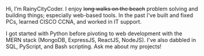 Hi, I’m RainyCityCoder. I enjoy ~~long walks on the beach~~ problem solving and building things; especially web-based tools. In the past I've built and fixed PCs, learned CISCO CCNA, and worked in IT support.

I got started with Python before pivoting to web development with the MERN stack (MongoDB, ExpressJS, ReactJS, NodeJS). I've also dabbled in SQL, PyScript, and Bash scripting. Ask me about my projects!

<!---
RainyCityDiver/RainyCityDiver is a ✨ special ✨ repository because its `README.md` (this file) appears on your GitHub profile.
You can click the Preview link to take a look at your changes.
--->
